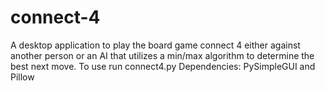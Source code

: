 # connect-4
A desktop application to play the board game connect 4 either against another person or an AI that utilizes a min/max algorithm to determine the best next move.
To use run connect4.py
Dependencies: PySimpleGUI and Pillow